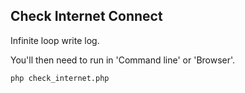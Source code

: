 ## Check Internet Connect

Infinite loop write log.

You'll then need to run in 'Command line' or 'Browser'.

~~~
php check_internet.php
~~~